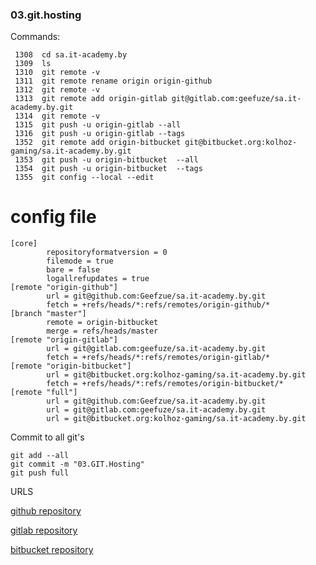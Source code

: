 ### 03.git.hosting

Commands:
```
 1308  cd sa.it-academy.by
 1309  ls
 1310  git remote -v
 1311  git remote rename origin origin-github
 1312  git remote -v
 1313  git remote add origin-gitlab git@gitlab.com:geefuze/sa.it-academy.by.git
 1314  git remote -v
 1315  git push -u origin-gitlab --all
 1316  git push -u origin-gitlab --tags
 1352  git remote add origin-bitbucket git@bitbucket.org:kolhoz-gaming/sa.it-academy.by.git
 1353  git push -u origin-bitbucket  --all
 1354  git push -u origin-bitbucket  --tags
 1355  git config --local --edit
```
# config file
```
[core]
        repositoryformatversion = 0
        filemode = true
        bare = false
        logallrefupdates = true
[remote "origin-github"]
        url = git@github.com:Geefzue/sa.it-academy.by.git
        fetch = +refs/heads/*:refs/remotes/origin-github/*
[branch "master"]
        remote = origin-bitbucket
        merge = refs/heads/master
[remote "origin-gitlab"]
        url = git@gitlab.com:geefuze/sa.it-academy.by.git
        fetch = +refs/heads/*:refs/remotes/origin-gitlab/*
[remote "origin-bitbucket"]
        url = git@bitbucket.org:kolhoz-gaming/sa.it-academy.by.git
        fetch = +refs/heads/*:refs/remotes/origin-bitbucket/*
[remote "full"]
        url = git@github.com:Geefzue/sa.it-academy.by.git
        url = git@gitlab.com:geefuze/sa.it-academy.by.git
        url = git@bitbucket.org:kolhoz-gaming/sa.it-academy.by.git
```

Commit to all git's

```
git add --all
git commit -m "03.GIT.Hosting"
git push full
```
URLS

[github repository](https://github.com/Geefzue/sa.it-academy.by)

[gitlab repository](https://gitlab.com/geefuze/sa.it-academy.by)

[bitbucket repository](https://bitbucket.org/kolhoz-gaming/sa.it-academy.by)
